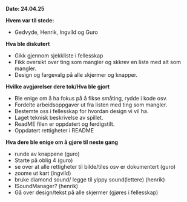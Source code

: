 **Dato: 24.04.25**

**Hvem var til stede:** 

- Gedvyde, Henrik, Ingvild og Guro 

**Hva ble diskutert**

- Gikk gjennom sjekkliste i fellesskap 
- Fikk oversikt over ting som mangler og skkrev en liste med alt som mangler. 
- Design og fargevalg på alle skjermer og knapper. 

**Hvilke avgjørelser dere tok/Hva ble gjort**

- Ble enige om å ha fokus på å fikse småting, rydde i kode osv.  
- Fordelte arbeidsoppgaver ut fra listen med ting som mangler.  
- Bestemte oss i fellesskap for hvordan design vi vil ha.  
- Laget teknisk beskrivelse av spillet.  
- ReadME filen er oppdatert og ferdigstilt.  
- Oppdatert rettigheter i README 

 

**Hva dere ble enige om å gjøre til neste gang**

- runde av knappene (guro) 
- Starte på oblig 4 (guro) 
- se over at alle rettigheter til bilde/tiles osv er dokumentert (guro) 
- zoome ut kart (ingvild) 
- bruke diamond sound/ legge til yippy sound(lettere) (henrik) 
- ISoundManager? (henrik) 
- Gå over design/tekst på alle skjermer (gjøres i fellesskap) 